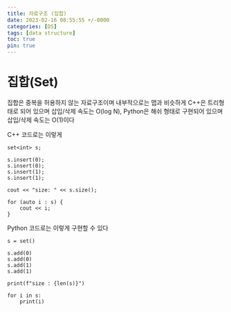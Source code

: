 ```yaml
---
title: 자료구조 (집합)
date: 2023-02-16 08:55:55 +/-0000
categories: [DS]
tags: [data structure]
toc: true
pin: true
---
```


# 집합(Set)

집합은 중복을 허용하지 않는 자료구조이며 내부적으로는 맵과 비슷하게 C++은 트리형태로 되어 있으며 삽입/삭제 속도는 O(log N), Python은 해쉬 형태로 구현되어 있으며 삽입/삭제 속도는 O(1)이다

C++ 코드로는 이렇게

~~~
set<int> s;

s.insert(0);
s.insert(0);
s.insert(1);
s.insert(1);

cout << "size: " << s.size();

for (auto i : s) {
    cout << i;
}
~~~

Python 코드로는 이렇게 구현할 수 있다

~~~
s = set()

s.add(0)
s.add(0)
s.add(1)
s.add(1)

print(f"size : {len(s)}")

for i in s:
    print(i)
~~~